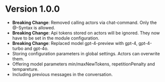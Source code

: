 # Version 1.0.0

- __Breaking Change__: Removed calling actors via chat-command. Only the @-Syntax is allowed.
- __Breaking Change__: Api tokens stored on actors will be ignored. They now have to be set in the module configuration.
- __Breaking Change__: Replaced model gpt-4-preview with gpt-4, gpt-4-turbo and gpt-4o.
- Storing configuration parameters in global settings. Actors can overwrite them.
- Offering model parameters min/maxNewTokens, repetitionPenalty and tempareture.
- Including previous messages in the conversation.
